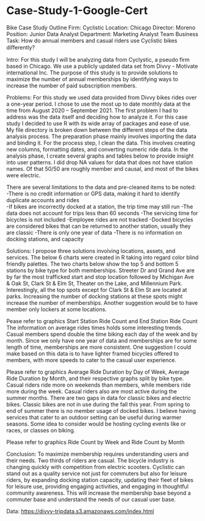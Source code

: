 # Case-Study-1-Google-Cert
Bike Case Study Outline
Firm: Cyclistic
Location: Chicago
Director: Moreno
Position: Junior Data Analyst
Department: Marketing Analyst Team
Business Task: 
How do annual members and casual riders use Cyclistic bikes diﬀerently?

Intro:
	For this study I will be analyzing data from Cyclystic, a pseudo firm based in Chicago.  We use a publicly updated data set from Divvy - Motivate international Inc.  The purpose of this study is to provide solutions to maximize the number of annual memberships by identifying ways to increase the number of paid subscription members.

Problems:
	For this study we used data provided from Divvy bikes rides over a one-year period.  I chose to use the most up to date monthly data at the time from August 2020 – September 2021.  The first problem I had to address was the data itself and deciding how to analyze it.  For this case study I decided to use R with its wide array of packages and ease of use.
	My file directory is broken down between the different steps of the data analysis process.  The preparation phase mainly involves importing the data and binding it.  For the process step, I clean the data.  This involves creating new columns, formatting dates, and converting numeric ride data.
	In the analysis phase, I create several graphs and tables below to provide insight into user patterns.  I did drop NA values for data that does not have station names.  Of that 50/50 are roughly member and causal, and most of the bikes were electric.

There are several limitations to the data and pre-cleaned items to be noted:
-There is no credit information or GPS data, making it hard to identify duplicate accounts and rides   
-If bikes are incorrectly docked at a station, the trip time may still run
-The data does not account for trips less than 60 seconds
-The servicing time for bicycles is not included
-Employee rides are not tracked
-Docked bicycles are considered bikes that can be returned to another station, usually they are classic 
-There is only one year of data
-There is no information on docking stations, and capacity

Solutions:
	I propose three solutions involving locations, assets, and services.  The below 6 charts were created in R taking into regard color blind friendly palettes.
The two charts below show the top 5 and bottom 5 stations by bike type for both memberships.  Streeter Dr and Grand Ave are by far the most trafficked start and stop location followed by Michigan Ave & Oak St, Clark St & Elm St, Theater on the Lake, and Millennium Park.  Interestingly, all the top spots except for Clark St & Elm St are located at parks.  Increasing the number of docking stations at these spots might increase the number of memberships.  Another suggestion would be to have member only lockers at some locations.

Pease refer to graphics Start Station Ride Count and End Station Ride Count
	The information on average rides times holds some interesting trends.  Casual members spend double the time biking each day of the week and by month.  Since we only have one year of data and memberships are for some length of time, memberships are more consistent.   One suggestion I could make based on this data is to have lighter framed bicycles offered to members, with more speeds to cater to the casual user experience.

Please refer to graphics Average Ride Duration by Day of Week, Average Ride Duration by Month, and their respective graphs split by bike type.
	Casual riders ride more on weekends than members, while members ride more during the week. Casual riders also are most active during the summer months.  There are two gaps in data for classic bikes and electric bikes.  Classic bikes are not in use during the fall this year.  From spring to end of summer there is no member usage of docked bikes.  I believe having services that cater to an outdoor setting can be useful during warmer seasons.  Some idea to consider would be hosting cycling events like or races, or classes on biking.

Please refer to graphics Ride Count by Week and Ride Count by Month

Conclusion:
	To maximize membership requires understanding users and their needs.  Two thirds of riders are casual.  The bicycle industry is changing quickly with competition from electric scooters.  Cyclistic can stand out as a quality service not just for commuters but also for leisure riders, by expanding docking station capacity, updating their fleet of bikes for leisure use, providing engaging activities, and engaging in thoughtful community awareness. This will increase the membership base beyond a commuter base and understand the needs of our casual user base.

Data:
https://divvy-tripdata.s3.amazonaws.com/index.html
